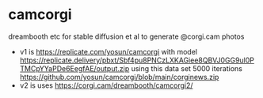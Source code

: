 # camcorgi
dreambooth etc for stable diffusion et al to generate @corgi.cam photos

- v1 is https://replicate.com/yosun/camcorgi with model https://replicate.delivery/pbxt/Sbf4pu8PNCzLXKAGiee8QBVJ0GG9ul0PTMCpYYaPDe6EegfAE/output.zip using this data set 5000 iterations https://github.com/yosun/camcorgi/blob/main/corginews.zip
- v2 is uses https://corgi.cam/dreambooth/camcorgi2/
